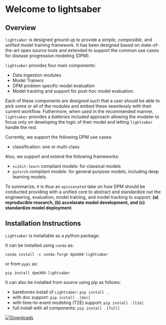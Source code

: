 
# Welcome to lightsaber

<!-- For full documentation visit [mkdocs.org](https://www.mkdocs.org). -->
## Overview

`lightsaber` is designed ground up to provide a _simple_, _composible_, and unified
model training framework. It has been designed based on state-of-the-art open source
tools and extended to support the common use cases for disease progression modeling (DPM). 

`lightsaber` provides four main components:

* Data ingestion modules
* Model Trainers
* DPM problem specific model evaluation
* Model tracking and support for post-hoc model evaluation.

Each of these components are designed such that a user should be able to pick some
or all of the modules and embed these seamlessly with their current workflow. 
Futhermore, when used in the recommended manner, `lightsaber` provides a _batteries included_
approach allowing the modeler to focus only on developing the logic of their model and
letting `lightsaber` handle the rest.

Currently, we support the following DPM use cases:

* classification: one or multi-class

Also, we support and extend the following frameworks:

* `scikit-learn` compliant models: for classical models
* `pytorch` compliant models: for general purpose models, including deep learning models.


To summarize, it is thus an `opinionated` take on how DPM should be conducted providing with a 
unified core to abstract and standardize out the engineering, evaluation, model training, and model tracking
to support: **(a) reproducible research, (b) accelarate model development, and (c) standardize model deployment**.

## Installation Instructions

`Lightsaber` is installable as a python package.  

It can be installed using `conda` as:
```
conda install -c conda-forge dpm360-lightsaber
```
 or from `pypi` as:
```
pip install dpm360-lightsaber
```
It can also be installed from source using pip as follows:
* barebones install of `Lightsaber`: `pip install .` 
* with doc support: `pip install .[doc]`
* with time-to-event modeling (T2E) support: `pip install .[t2e]`
* full install with all components: `pip install .[full]`

[![Downloads](https://pepy.tech/badge/dpm360-lightsaber)](https://pepy.tech/project/dpm360-lightsaber)